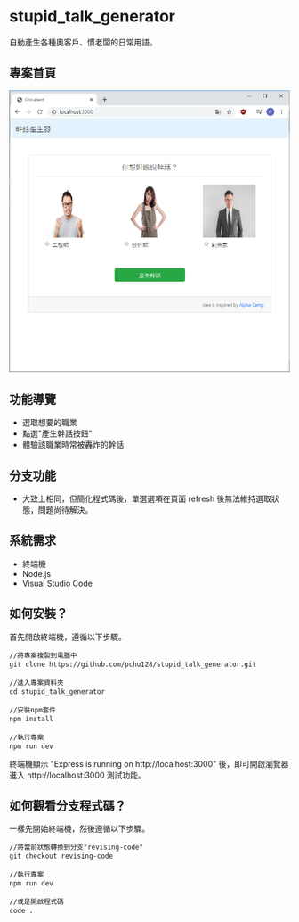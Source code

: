 # stupid_talk_generator
自動產生各種奧客戶、慣老闆的日常用語。

## 專案首頁
![image](https://github.com/pchu128/stupid_talk_generator/blob/master/Index.png)

## 功能導覽
- 選取想要的職業
- 點選"產生幹話按鈕"
- 體驗該職業時常被轟炸的幹話

## 分支功能
- 大致上相同，但簡化程式碼後，單選選項在頁面 refresh 後無法維持選取狀態，問題尚待解決。

## 系統需求
- 終端機
- Node.js
- Visual Studio Code

## 如何安裝？
首先開啟終端機，遵循以下步驟。
```
//將專案複製到電腦中
git clone https://github.com/pchu128/stupid_talk_generator.git

//進入專案資料夾
cd stupid_talk_generator

//安裝npm套件
npm install

//執行專案
npm run dev
```
終端機顯示 "Express is running on http://localhost:3000" 後，即可開啟瀏覽器進入 http://localhost:3000 測試功能。

## 如何觀看分支程式碼？
一樣先開始終端機，然後遵循以下步驟。
```
//將當前狀態轉換到分支"revising-code"
git checkout revising-code

//執行專案
npm run dev

//或是開啟程式碼
code .
```
